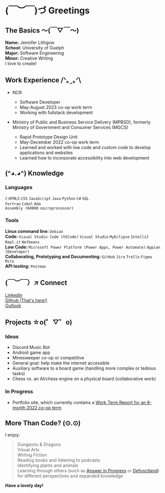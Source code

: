 # (￣︶￣)づ Greetings 
## The Basics ～(￣▽￣～)
**Name:** Jennifer Lithgow  
**School:** University of Guelph  
**Major:** Software Engineering  
**Minor:** Creative Writing  
I love to create!

## Work Experience /ᐠ｡ꞈ｡ᐟ\
* NCR
  * Software Developer
  * May-August 2023 co-op work term
  * Working with fullstack development

* Ministry of Public and Business Service Delivery (MPBSD), formerly Ministry of Government and Consumer Services (MGCS)  
  * Rapid Prototype Design Unit  
  * May-December 2022 co-op work term  
  * Learned and worked with low code and custom code to develop applications and websites  
  * Learned how to incorporate accessibility into web development  

## (^◕.◕^) Knowledge
### Languages
`C` `HTML5` `CSS` `JavaScript` `Java` `Python` `C#` `SQL`   
`Fortran` `Cobol` `Ada`  
`Assembly (68000 microprocessor)`  
### Tools
<strong>Linux command line: </strong> `Debian`  
<strong>Code: </strong> `Visual Studio Code (VSCode)` `Visual Studio` `MyEclipse` `IntelliJ` `Repl.it` `Netbeans`  
<strong>Low Code: </strong> `Microsoft Power Platform (Power Apps, Power Automate)` `Appian (Developer)`  
<strong>Collaborating, Prototyping and Documenting: </strong> `GitHub` `Jira` `Trello` `Figma` `Miro`  
<strong>API testing: </strong> `Postman`

## (￣︶￣）↗ Connect 
[Linkedin][1]  
[Github (That's here!)][2]  
[Outlook](mailto:jlithgow@uoguelph.ca)

## Projects ☆o(゜▽゜o)  
### Ideas
* Discord Music Bot  
* Android game app
* Minesweeper co-op or competitive
* General goal: help make the internet accessible  
* Auxiliary software to a board game (handling more complex or tedious tasks)  
* Chess vs. an AI/chess engine on a physical board (collaborative work)
<!-- https://en.m.wikipedia.org/wiki/Esoteric_programming_language -->
### In Progress
* Portfolio site, which currently contains a [Work Term Report for an 8-month 2022 co-op term](https://jenlith.github.io/Pages/rpdu2022)

## More Than Code? (⊙.⊙)
I enjoy:  
> Dungeons & Dragons  
> Visual Arts  
> Writing Fiction  
> Reading books and listening to podcasts  
> Identifying plants and animals  
> Learning through others (such as [Answer in Progress](https://www.youtube.com/c/answerinprogress/featured) or [Defunctland](https://www.youtube.com/@Defunctland)) for different perspectives and expanded knowledge  

<p style="font:18pt;">
 <strong>Have a lovely day!</strong>
</p>

[1]:https://www.linkedin.com/in/jenlithgow/
[2]:https://github.com/jenlith
[3]:jlithgow@uoguelph.ca

<!--

<p align="center">
  <a href="https://badge.fury.io/js/electron-markdownify">
    <img src="https://badge.fury.io/js/electron-markdownify.svg"
         alt="Gitter">
  </a>
  <a href="https://gitter.im/amitmerchant1990/electron-markdownify"><img src="https://badges.gitter.im/amitmerchant1990/electron-markdownify.svg"></a>
  <a href="https://saythanks.io/to/bullredeyes@gmail.com">
      <img src="https://img.shields.io/badge/SayThanks.io-%E2%98%BC-1EAEDB.svg">
  </a>
  <a href="https://www.paypal.me/AmitMerchant">
    <img src="https://img.shields.io/badge/$-donate-ff69b4.svg?maxAge=2592000&amp;style=flat">
  </a>
</p>

[there's more of those emojis here](https://sillemojis.tumblr.com/)  
(￣_,￣ )（￣︶￣）↗　(～￣▽￣)～（*＾-＾*）(づ￣ 3￣)づ (^◕.◕^)
**jenlith/jenlith** is a ✨ _special_ ✨ repository because its `README.md` (this file) appears on your GitHub profile.
Here are some ideas to get you started:
- 🔭 I’m currently working on ...
- 🌱 I’m currently learning ...
- 👯 I’m looking to collaborate on ...
- 🤔 I’m looking for help with ...
- 💬 Ask me about ...
- 📫 How to reach me: ...
- 😄 Pronouns: ...
- ⚡ Fun fact: ...

###
    namespace AboutMe

    {   
        class Me

            string name = "Xiaoya Zou";
            string firstName = "My first name can be pronounced as 'Shiao-ya'🙂";
            string education = "Software Development & Network Engineering Student at Sheridan College";
            string coop = "Low-code Application Developer (Jan 2022 - Present)";
            string greetings = "✨ Thanks for dropping by ✨";

            static void Main(string[] args)
            {
                Me Xiaoya = new Me();
                Console.WriteLine(Xiaoya.greetings);
            }
        }
    }
    
### 

https://docs.github.com/en/get-started/writing-on-github/getting-started-with-writing-and-formatting-on-github/basic-writing-and-formatting-syntax
-->
